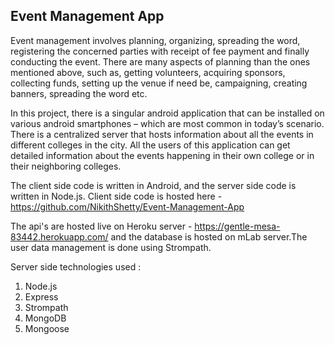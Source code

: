 Event Management App
--------------------------------------------------------------------------------

Event management involves planning, organizing, spreading the word, registering the concerned parties with receipt of fee payment and finally conducting the event. There are many aspects of planning than the ones mentioned above, such as, getting volunteers, acquiring sponsors, collecting funds, setting up the venue if need be, campaigning, creating banners, spreading the word etc.

In this project, there is a singular android application that can be installed on various android smartphones – which are most common in today’s scenario. There is a centralized server that hosts information about all the events in different colleges in the city. All the users of this application can get detailed information about the events happening in their own college or in their neighboring colleges.

The client side code is written in Android, and the server side code is written in Node.js.
Client side code is hosted here - https://github.com/NikithShetty/Event-Management-App

The api's are hosted live on Heroku server - https://gentle-mesa-83442.herokuapp.com/ and the database is hosted on mLab server.The user data management is done using Strompath.

Server side technologies used : 
1. Node.js
2. Express
3. Strompath
4. MongoDB
5. Mongoose
